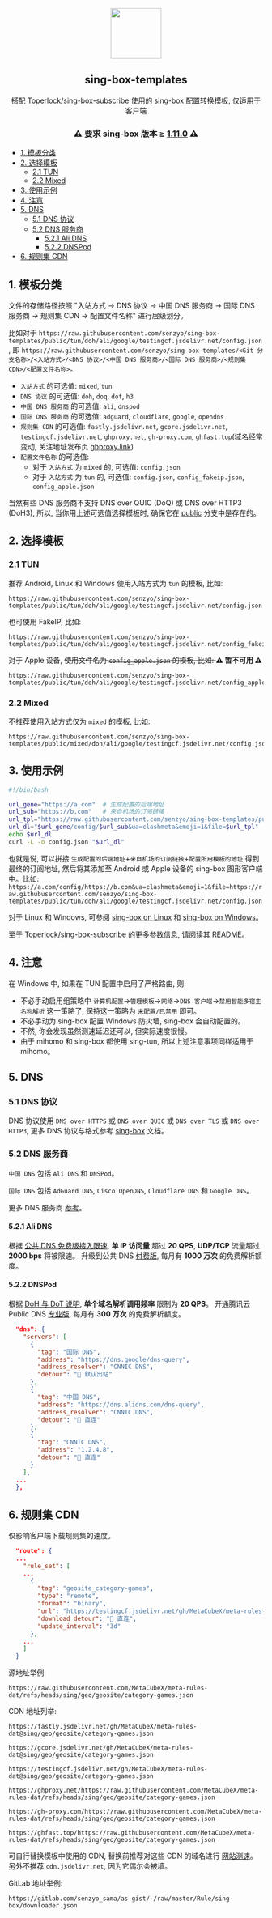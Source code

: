 <p align="center">
    <img src="https://sing-box.sagernet.org/assets/icon.svg" width="100px" align="center" />
    <h2 align="center">sing-box-templates</h2>
    <p align="center">
        搭配 <a href="https://github.com/Toperlock/sing-box-subscribe">Toperlock/sing-box-subscribe</a> 使用的 <a href="https://sing-box.sagernet.org/zh/">sing-box</a> 配置转换模板, 仅适用于客户端<br />
    </p>
</p>

<h3>
    <p align="center">
        ⚠️ 要求 sing-box 版本 ≥ <a href="https://sing-box.sagernet.org/zh/changelog/#1110">1.11.0</a> ⚠️
    </p>
</h3>

- [1. 模板分类](#1-模板分类)
- [2. 选择模板](#2-选择模板)
  - [2.1 TUN](#21-tun)
  - [2.2 Mixed](#22-mixed)
- [3. 使用示例](#3-使用示例)
- [4. 注意](#4-注意)
- [5. DNS](#5-dns)
  - [5.1 DNS 协议](#51-dns-协议)
  - [5.2 DNS 服务商](#52-dns-服务商)
    - [5.2.1 Ali DNS](#521-ali-dns)
    - [5.2.2 DNSPod](#522-dnspod)
- [6. 规则集 CDN](#6-规则集-cdn)

## 1. 模板分类

文件的存储路径按照 "入站方式 → DNS 协议 → 中国 DNS 服务商 → 国际 DNS 服务商 → 规则集 CDN → 配置文件名称" 进行层级划分。

比如对于 `https://raw.githubusercontent.com/senzyo/sing-box-templates/public/tun/doh/ali/google/testingcf.jsdelivr.net/config.json`, 即 `https://raw.githubusercontent.com/senzyo/sing-box-templates/<Git 分支名称>/<入站方式>/<DNS 协议>/<中国 DNS 服务商>/<国际 DNS 服务商>/<规则集 CDN>/<配置文件名称>`。

- `入站方式` 的可选值: `mixed`, `tun`
- `DNS 协议` 的可选值: `doh`, `doq`, `dot`, `h3`
- `中国 DNS 服务商` 的可选值: `ali`, `dnspod`
- `国际 DNS 服务商` 的可选值: `adguard`, `cloudflare`, `google`, `opendns`
- `规则集 CDN` 的可选值: `fastly.jsdelivr.net`, `gcore.jsdelivr.net`, `testingcf.jsdelivr.net`, `ghproxy.net`, `gh-proxy.com`, `ghfast.top`(域名经常变动, 关注地址发布页 [ghproxy.link](https://ghproxy.link/))
- `配置文件名称` 的可选值: 
  - 对于 `入站方式` 为 `mixed` 的, 可选值: `config.json`
  - 对于 `入站方式` 为 `tun` 的, 可选值: `config.json`, `config_fakeip.json`, `config_apple.json`

当然有些 DNS 服务商不支持 DNS over QUIC (DoQ) 或 DNS over HTTP3 (DoH3), 所以, 当你用上述可选值选择模板时, 确保它在 [public](https://github.com/senzyo/sing-box-templates/tree/public) 分支中是存在的。

## 2. 选择模板

### 2.1 TUN

推荐 Android, Linux 和 Windows 使用入站方式为 `tun` 的模板, 比如:

```
https://raw.githubusercontent.com/senzyo/sing-box-templates/public/tun/doh/ali/google/testingcf.jsdelivr.net/config.json
```

也可使用 FakeIP, 比如:

```
https://raw.githubusercontent.com/senzyo/sing-box-templates/public/tun/doh/ali/google/testingcf.jsdelivr.net/config_fakeip.json
```

对于 Apple 设备, <del>使用文件名为 `config_apple.json` 的模板, 比如: </del> **⚠️ 暂不可用 ⚠️**

```
https://raw.githubusercontent.com/senzyo/sing-box-templates/public/tun/doh/ali/google/testingcf.jsdelivr.net/config_apple.json
```

### 2.2 Mixed

不推荐使用入站方式仅为 `mixed` 的模板, 比如:

```
https://raw.githubusercontent.com/senzyo/sing-box-templates/public/mixed/doh/ali/google/testingcf.jsdelivr.net/config.json
```

## 3. 使用示例

```bash
#!/bin/bash

url_gene="https://a.com"  # 生成配置的后端地址
url_sub="https://b.com"   # 来自机场的订阅链接
url_tpl="https://raw.githubusercontent.com/senzyo/sing-box-templates/public/tun/doh/ali/google/testingcf.jsdelivr.net/config.json"  # 配置所用模板的地址
url_dl="$url_gene/config/$url_sub&ua=clashmeta&emoji=1&file=$url_tpl"
echo $url_dl
curl -L -o config.json "$url_dl"
```

也就是说, 可以拼接 `生成配置的后端地址`+`来自机场的订阅链接`+`配置所用模板的地址` 得到最终的订阅地址, 然后将其添加至 Android 或 Apple 设备的 sing-box 图形客户端中。比如: `https://a.com/config/https://b.com&ua=clashmeta&emoji=1&file=https://raw.githubusercontent.com/senzyo/sing-box-templates/public/tun/doh/ali/google/testingcf.jsdelivr.net/config.json`

对于 Linux 和 Windows, 可参阅 [sing-box on Linux](https://senzyo.net/2024-2/#日常使用) 和 [sing-box on Windows](https://senzyo.net/2024-3/#日常使用)。

至于 [Toperlock/sing-box-subscribe](https://github.com/Toperlock/sing-box-subscribe) 的更多参数信息, 请阅读其 [README](https://github.com/Toperlock/sing-box-subscribe/blob/main/instructions/README.md)。

## 4. 注意

在 Windows 中, 如果在 TUN 配置中启用了严格路由, 则: 

- 不必手动启用组策略中 `计算机配置`→`管理模板`→`网络`→`DNS 客户端`→`禁用智能多宿主名称解析` 这一策略了, 保持这一策略为 `未配置/已禁用` 即可。
- 不必手动为 sing-box 配置 Windows 防火墙, sing-box 会自动配置的。
- 不然, 你会发现虽然测速延迟还可以, 但实际速度很慢。
- 由于 mihomo 和 sing-box 都使用 sing-tun, 所以上述注意事项同样适用于 mihomo。

## 5. DNS

### 5.1 DNS 协议

DNS 协议使用 `DNS over HTTPS` 或 `DNS over QUIC` 或 `DNS over TLS` 或 `DNS over HTTP3`, 更多 DNS 协议与格式参考 [sing-box](https://sing-box.sagernet.org/zh/configuration/dns/server/) 文档。

### 5.2 DNS 服务商

`中国 DNS` 包括 `Ali DNS` 和 `DNSPod`。

`国际 DNS` 包括 `AdGuard DNS`, `Cisco OpenDNS`, `Cloudflare DNS` 和 `Google DNS`。

更多 DNS 服务商 [参考](https://senzyo.net/2022-22/)。

#### 5.2.1 Ali DNS

根据 [公共 DNS 免费版接入限速](https://help.aliyun.com/zh/dns/public-dns-free-version-access-speed-limit-notification), **单 IP 访问量** 超过 **20 QPS**, **UDP/TCP** 流量超过 **2000 bps** 将被限速。
升级到公共 DNS [付费版](https://help.aliyun.com/zh/dns/pricing-overview), 每月有 **1000 万次** 的免费解析额度。

#### 5.2.2 DNSPod

根据 [DoH 与 DoT 说明](https://docs.dnspod.cn/public-dns/dot-doh/), **单个域名解析调用频率** 限制为 **20 QPS**。
开通腾讯云 Public DNS [专业版](https://docs.dnspod.cn/public-dns/pricing-description/), 每月有 **300 万次** 的免费解析额度。

```json
  "dns": {
    "servers": [
      {
        "tag": "国际 DNS",
        "address": "https://dns.google/dns-query",
        "address_resolver": "CNNIC DNS",
        "detour": "🚀 默认出站"
      },
      {
        "tag": "中国 DNS",
        "address": "https://dns.alidns.com/dns-query",
        "address_resolver": "CNNIC DNS",
        "detour": "🐢 直连"
      },
      {
        "tag": "CNNIC DNS",
        "address": "1.2.4.8",
        "detour": "🐢 直连"
      }
    ],
  ...
  },
```

## 6. 规则集 CDN

仅影响客户端下载规则集的速度。

```json
  "route": {
  ...
    "rule_set": [
    ...
      {
        "tag": "geosite_category-games",
        "type": "remote",
        "format": "binary",
        "url": "https://testingcf.jsdelivr.net/gh/MetaCubeX/meta-rules-dat@sing/geo/geosite/category-games.srs",
        "download_detour": "🐢 直连",
        "update_interval": "3d"
      },
    ...
    ]
  }
```

源地址举例: 

```
https://raw.githubusercontent.com/MetaCubeX/meta-rules-dat/refs/heads/sing/geo/geosite/category-games.json
```

CDN 地址列举:

```
https://fastly.jsdelivr.net/gh/MetaCubeX/meta-rules-dat@sing/geo/geosite/category-games.json
```

```
https://gcore.jsdelivr.net/gh/MetaCubeX/meta-rules-dat@sing/geo/geosite/category-games.json
```

```
https://testingcf.jsdelivr.net/gh/MetaCubeX/meta-rules-dat@sing/geo/geosite/category-games.json
```

```
https://ghproxy.net/https://raw.githubusercontent.com/MetaCubeX/meta-rules-dat/refs/heads/sing/geo/geosite/category-games.json
```

```
https://gh-proxy.com/https://raw.githubusercontent.com/MetaCubeX/meta-rules-dat/refs/heads/sing/geo/geosite/category-games.json
```

```
https://ghfast.top/https://raw.githubusercontent.com/MetaCubeX/meta-rules-dat/refs/heads/sing/geo/geosite/category-games.json
```

可自行替换模板中使用的 CDN, 替换前推荐对这些 CDN 的域名进行 [网站测速](https://www.itdog.cn/http/)。另外不推荐 `cdn.jsdelivr.net`, 因为它偶尔会被墙。

GitLab 地址举例: 

```
https://gitlab.com/senzyo_sama/as-gist/-/raw/master/Rule/sing-box/downloader.json
```

